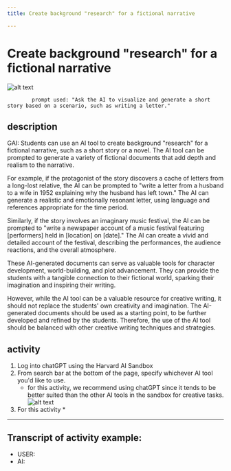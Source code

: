 ```yaml
---
title: Create background "research" for a fictional narrative

---
```


# Create background "research" for a fictional narrative

![alt text](https://files.slack.com/files-pri/T0HTW3H0V-F060MBV83J9/oue_006.png?pub_secret=c60e25c80b)

            prompt used: "Ask the AI to visualize and generate a short story based on a scenario, such as writing a letter."
            
## description
GAI: Students can use an AI tool to create background "research" for a fictional narrative, such as a short story or a novel. The AI tool can be prompted to generate a variety of fictional documents that add depth and realism to the narrative.

For example, if the protagonist of the story discovers a cache of letters from a long-lost relative, the AI can be prompted to "write a letter from a husband to a wife in 1952 explaining why the husband has left town." The AI can generate a realistic and emotionally resonant letter, using language and references appropriate for the time period.

Similarly, if the story involves an imaginary music festival, the AI can be prompted to "write a newspaper account of a music festival featuring [performers] held in [location] on [date]." The AI can create a vivid and detailed account of the festival, describing the performances, the audience reactions, and the overall atmosphere.

These AI-generated documents can serve as valuable tools for character development, world-building, and plot advancement. They can provide the students with a tangible connection to their fictional world, sparking their imagination and inspiring their writing.

However, while the AI tool can be a valuable resource for creative writing, it should not replace the students' own creativity and imagination. The AI-generated documents should be used as a starting point, to be further developed and refined by the students. Therefore, the use of the AI tool should be balanced with other creative writing techniques and strategies.

## activity
1. Log into chatGPT using the Harvard AI Sandbox
2. From search bar at the bottom of the page, specify whichever AI tool you'd like to use.
    * for this activity, we recommend using chatGPT since it tends to be better suited than the other AI tools in the sandbox for creative tasks.
![alt text](https://files.slack.com/files-pri/T0HTW3H0V-F0612HG51ND/video_to_gif__6_..gif?pub_secret=4e1c91c9ce)
3. For this activity
    * 

---

## Transcript of activity example:

* USER:
* AI: 
